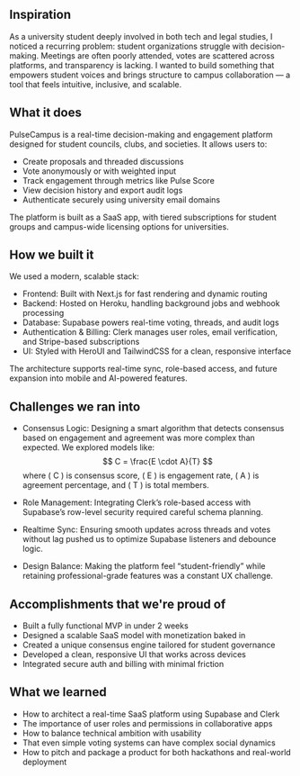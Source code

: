 ## Inspiration

As a university student deeply involved in both tech and legal studies, I noticed a recurring problem: student organizations struggle with decision-making. Meetings are often poorly attended, votes are scattered across platforms, and transparency is lacking. I wanted to build something that empowers student voices and brings structure to campus collaboration — a tool that feels intuitive, inclusive, and scalable.

## What it does

PulseCampus is a real-time decision-making and engagement platform designed for student councils, clubs, and societies. It allows users to:

- Create proposals and threaded discussions
- Vote anonymously or with weighted input
- Track engagement through metrics like Pulse Score
- View decision history and export audit logs
- Authenticate securely using university email domains

The platform is built as a SaaS app, with tiered subscriptions for student groups and campus-wide licensing options for universities.

## How we built it

We used a modern, scalable stack:

- Frontend: Built with Next.js for fast rendering and dynamic routing
- Backend: Hosted on Heroku, handling background jobs and webhook processing
- Database: Supabase powers real-time voting, threads, and audit logs
- Authentication & Billing: Clerk manages user roles, email verification, and Stripe-based subscriptions
- UI: Styled with HeroUI and TailwindCSS for a clean, responsive interface

The architecture supports real-time sync, role-based access, and future expansion into mobile and AI-powered features.

## Challenges we ran into

- Consensus Logic: Designing a smart algorithm that detects consensus based on engagement and agreement was more complex than expected. We explored models like:
  $$ C = \frac{E \cdot A}{T} $$
  where \( C \) is consensus score, \( E \) is engagement rate, \( A \) is agreement percentage, and \( T \) is total members.

- Role Management: Integrating Clerk’s role-based access with Supabase’s row-level security required careful schema planning.

- Realtime Sync: Ensuring smooth updates across threads and votes without lag pushed us to optimize Supabase listeners and debounce logic.

- Design Balance: Making the platform feel “student-friendly” while retaining professional-grade features was a constant UX challenge.

## Accomplishments that we're proud of

- Built a fully functional MVP in under 2 weeks
- Designed a scalable SaaS model with monetization baked in
- Created a unique consensus engine tailored for student governance
- Developed a clean, responsive UI that works across devices
- Integrated secure auth and billing with minimal friction

## What we learned

- How to architect a real-time SaaS platform using Supabase and Clerk
- The importance of user roles and permissions in collaborative apps
- How to balance technical ambition with usability
- That even simple voting systems can have complex social dynamics
- How to pitch and package a product for both hackathons and real-world deployment
